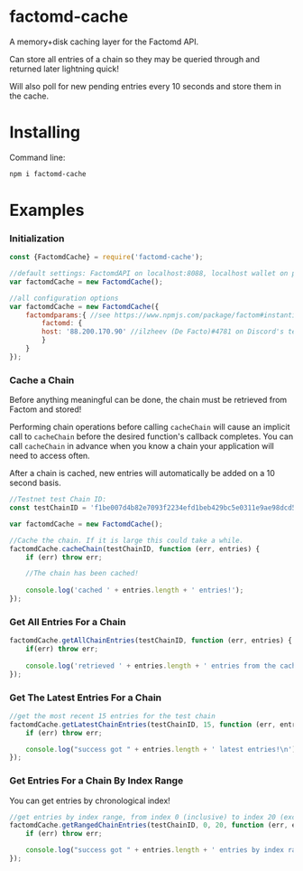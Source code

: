 # factomd-cache
A memory+disk caching layer for the Factomd API.

Can store all entries of a chain so they may be queried through and returned later lightning quick!

Will also poll for new pending entries every 10 seconds and store them in the cache.



# Installing

Command line:

```bash
npm i factomd-cache
```



# Examples

###  Initialization

```javascript
const {FactomdCache} = require('factomd-cache');

//default settings: FactomdAPI on localhost:8088, localhost wallet on port 8089
var factomdCache = new FactomdCache();

//all configuration options
var factomdCache = new FactomdCache({
    factomdparams:{ //see https://www.npmjs.com/package/factom#instantiate-factomcli
		factomd: {
        host: '88.200.170.90' //ilzheev (De Facto)#4781 on Discord's testnet courtesy node
		}
    }  	
});
```





### Cache a Chain

Before anything meaningful can be done, the chain must be retrieved from Factom and stored!

Performing chain operations before calling `cacheChain` will cause an implicit call to `cacheChain` before the desired function's callback completes. You can call `cacheChain` in advance when you know a chain your application will need to access often.

After a chain is cached, new entries will automatically be added on a 10 second basis.

```javascript
//Testnet test Chain ID:
const testChainID = 'f1be007d4b82e7093f2234efd1beb429bc5e0311e9ae98dcd580616a2046a6b3';

var factomdCache = new FactomdCache();

//Cache the chain. If it is large this could take a while.
factomdCache.cacheChain(testChainID, function (err, entries) {
    if (err) throw err;

	//The chain has been cached!
	
    console.log('cached ' + entries.length + ' entries!');
});
```





### Get All Entries For a Chain

```javascript
factomdCache.getAllChainEntries(testChainID, function (err, entries) {
	if(err) throw err;
        
	console.log('retrieved ' + entries.length + ' entries from the cache!');
});
```





### Get The Latest Entries For a Chain

```javascript
//get the most recent 15 entries for the test chain
factomdCache.getLatestChainEntries(testChainID, 15, function (err, entries) {
	if (err) throw err;

    console.log("success got " + entries.length + ' latest entries!\n');
});
```





### Get Entries For a Chain By Index Range

You can get entries by chronological index!

```javascript
//get entries by index range, from index 0 (inclusive) to index 20 (exclusive)
factomdCache.getRangedChainEntries(testChainID, 0, 20, function (err, entries) {
	if (err) throw err;

	console.log("success got " + entries.length + ' entries by index range!\n');
});
```
